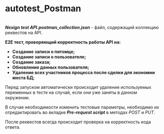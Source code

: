 # autotest_Postman
<br>
<strong><i>Nexign test API.postman_collection.json</i></strong> - файл, содержащий коллекцию реквестов на API. 
<br>

<p><strong><span>E2E тест, проверяющий корректность работы API на:</span></strong></p>
<ul>
<li><strong><span>Создание записи о питомце;</span></strong></li>
<li><strong><span>Создание записи о пользователе;</span></strong></li>
<li><strong><span>Создание заказа;</span></strong></li>
<li><strong><span>Обновление данных пользователя;</span></strong></li>
<li><strong><span>Удаление всех участников процесса после сделки для экономии места БД;</span></strong></li>
</ul>
<p><span>Перед запуском автоматически происходит удаление используемых переменных в тесте на случай, если они уже заняты в данном окружении.</span></p>
<p><span>В случае необходимости изменить тестовые параметры, необходимо их отредактировать во вкладке&nbsp;</span><strong><em><span>Pre-request script</span></em></strong><span>&nbsp;в методах&nbsp;</span><em><span>POST</span></em><span>&nbsp;и&nbsp;</span><em><span>PUT</span></em><span>.</span></p>
<p><span>После реквестов всегда происходит проверка на корректность кода ответа.</span></p>
